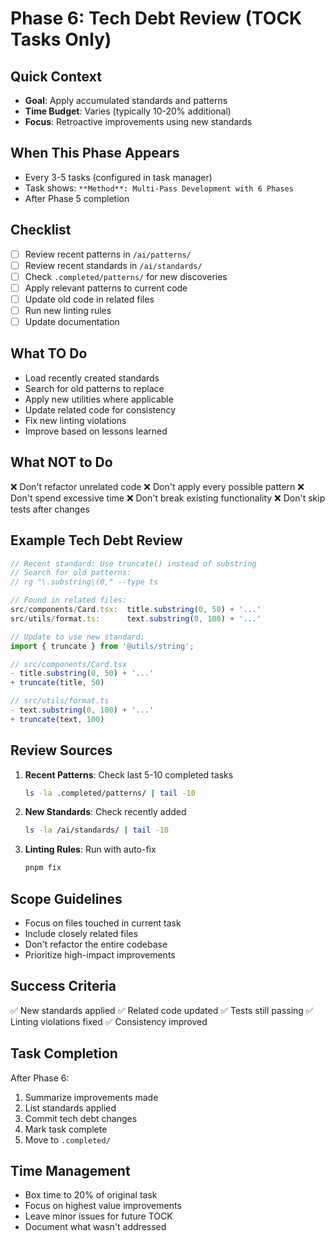 # Phase 6: Tech Debt Review (TOCK Tasks Only)

## Quick Context
- **Goal**: Apply accumulated standards and patterns
- **Time Budget**: Varies (typically 10-20% additional)
- **Focus**: Retroactive improvements using new standards

## When This Phase Appears
- Every 3-5 tasks (configured in task manager)
- Task shows: `**Method**: Multi-Pass Development with 6 Phases`
- After Phase 5 completion

## Checklist
- [ ] Review recent patterns in `/ai/patterns/`
- [ ] Review recent standards in `/ai/standards/`
- [ ] Check `.completed/patterns/` for new discoveries
- [ ] Apply relevant patterns to current code
- [ ] Update old code in related files
- [ ] Run new linting rules
- [ ] Update documentation

## What TO Do
- Load recently created standards
- Search for old patterns to replace
- Apply new utilities where applicable
- Update related code for consistency
- Fix new linting violations
- Improve based on lessons learned

## What NOT to Do
❌ Don't refactor unrelated code
❌ Don't apply every possible pattern
❌ Don't spend excessive time
❌ Don't break existing functionality
❌ Don't skip tests after changes

## Example Tech Debt Review
```typescript
// Recent standard: Use truncate() instead of substring
// Search for old patterns:
// rg "\.substring\(0," --type ts

// Found in related files:
src/components/Card.tsx:  title.substring(0, 50) + '...'
src/utils/format.ts:      text.substring(0, 100) + '...'

// Update to use new standard:
import { truncate } from '@utils/string';

// src/components/Card.tsx
- title.substring(0, 50) + '...'
+ truncate(title, 50)

// src/utils/format.ts  
- text.substring(0, 100) + '...'
+ truncate(text, 100)
```

## Review Sources
1. **Recent Patterns**: Check last 5-10 completed tasks
   ```bash
   ls -la .completed/patterns/ | tail -10
   ```

2. **New Standards**: Check recently added
   ```bash
   ls -la /ai/standards/ | tail -10
   ```

3. **Linting Rules**: Run with auto-fix
   ```bash
   pnpm fix
   ```

## Scope Guidelines
- Focus on files touched in current task
- Include closely related files
- Don't refactor the entire codebase
- Prioritize high-impact improvements

## Success Criteria
✅ New standards applied
✅ Related code updated
✅ Tests still passing
✅ Linting violations fixed
✅ Consistency improved

## Task Completion
After Phase 6:
1. Summarize improvements made
2. List standards applied
3. Commit tech debt changes
4. Mark task complete
5. Move to `.completed/`

## Time Management
- Box time to 20% of original task
- Focus on highest value improvements
- Leave minor issues for future TOCK
- Document what wasn't addressed